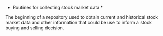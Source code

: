 * Routines for collecting stock market data *

The beginning of a repository used to obtain current and historical stock market
data and other information that could be use to inform a stock buying and
selling decision.
